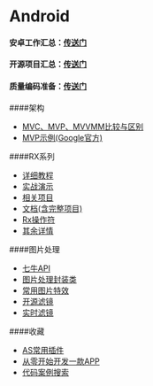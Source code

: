 # Android

#### 安卓工作汇总：[传送门](https://github.com/android-cn/android-jobs)

#### 开源项目汇总：[传送门](https://github.com/Trinea/android-open-project)

#### 质量编码准备：[传送门](https://github.com/jiang111/awesome-android-tips)

####架构
* [MVC、MVP、MVVMM比较与区别](http://www.cnblogs.com/JustRun1983/p/3727560.html)
* [MVP示例(Google官方)](https://github.com/googlesamples/android-architecture)



####RX系列 
* [详细教程](https://github.com/lzyzsd/Awesome-RxJava)
* [实战演示](http://www.jianshu.com/p/64aa976a46be)
* [相关项目](https://github.com/vihuela/Lay-s)
* [文档(含完整项目)](https://github.com/mcxiaoke/RxDocs)
* [Rx操作符](https://github.com/jiang111/RxJavaApp)
* [其余详情](https://www.zhihu.com/question/35511144)

####图片处理
* [七牛API](https://github.com/lingochamp/QiniuImageLoader) 
* [图片处理封装类](http://blog.csdn.net/wiker_yong/article/details/17231087)
* [常用图片特效](http://www.eoeandroid.com/forum.php?mod=viewthread&tid=170526&extra=page%3D1&page=1)
* [开源滤镜](https://github.com/daizhenjun/ImageFilterForAndroid)
* [实时滤镜](http://www.eoeandroid.com/thread-171528-1-1.html)






####收藏
* [AS常用插件](https://github.com/jiang111/awesome-androidstudio-plugins)
* [从零开始开发一款APP](http://www.jianshu.com/p/a58d15ef5c8b)
* [代码案例搜索](http://www.codota.com/)
